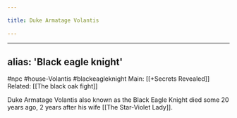 --- 
title: Duke Armatage Volantis 
---
---
alias: 'Black eagle knight'
---

#npc #house-Volantis #blackeagleknight
Main: [[+Secrets Revealed]]
Related: [[The black oak fight]]

Duke Armatage Volantis also known as the Black Eagle Knight died some 20 years ago, 2 years after his wife [[The Star-Violet Lady]].
